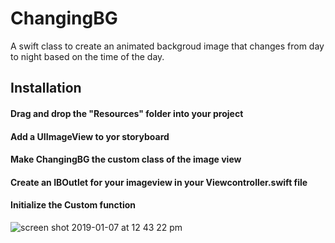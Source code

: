 # ChangingBG
A swift class to create an animated backgroud image that changes from day to night based on the time of the day.


## Installation
#### Drag and drop the "Resources" folder into your project
#### Add a UIImageView to yor storyboard
#### Make ChangingBG the custom class of the image view
#### Create an IBOutlet for your imageview in your Viewcontroller.swift file
#### Initialize the Custom function
![screen shot 2019-01-07 at 12 43 22 pm](https://user-images.githubusercontent.com/34909046/50783824-e3944a80-1279-11e9-95f7-9b9215b3e570.png)
